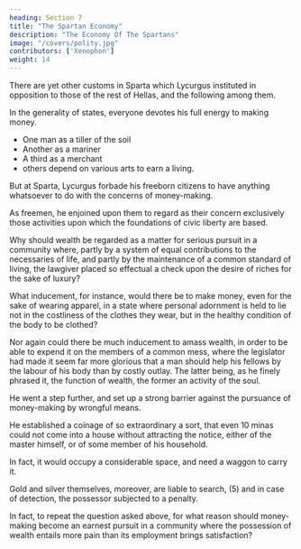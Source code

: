 ```yaml
---
heading: Section 7
title: "The Spartan Economy"
description: "The Economy Of The Spartans"
image: "/covers/polity.jpg"
contributors: ['Xenophon']
weight: 14
---
```




There are yet other customs in Sparta which Lycurgus instituted in opposition to those of the rest of Hellas, and the following among them. 

In the generality of states, everyone devotes his full energy to making money.
- One man as a tiller of the soil
- Another as a mariner
- A third as a merchant
- others depend on various arts to earn a living. 

But at Sparta, Lycurgus forbade his freeborn citizens to have anything whatsoever to do with the concerns of money-making.

As freemen, he enjoined upon them to regard as their concern exclusively those activities upon which the foundations of civic liberty are based.

Why should wealth be regarded as a matter for serious pursuit in a community where, partly by a system of equal contributions to the necessaries of life, and partly by the maintenance of a common standard of living, the lawgiver placed so effectual a check upon the desire of riches for the sake of luxury?

What inducement, for instance, would there be to make money, even for the sake of wearing apparel, in a state where personal adornment is held to lie not in the costliness of the clothes they wear, but in the healthy condition of the body to be clothed? 

Nor again could there be much inducement to amass wealth, in order to be able to expend it on the members of a common mess, where the legislator had made it seem far more glorious that a man should help his fellows by the labour of his body than by costly outlay. The latter being, as he finely phrased it, the function of wealth, the former an activity of the soul.

He went a step further, and set up a strong barrier against the pursuance of money-making by wrongful means.

He established a coinage of so extraordinary a sort, that even 10 minas could not come into a house without attracting the notice, either of the master himself, or of some member of his household. 

In fact, it would occupy a considerable space, and need a waggon to carry it. 

Gold and silver themselves, moreover, are liable to search, (5) and in case of detection, the possessor subjected to a penalty.

In fact, to repeat the question asked above, for what reason should money-making become an earnest pursuit in a community where the possession of wealth entails more pain than its employment brings satisfaction?



